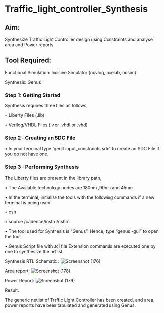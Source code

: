 # Traffic_light_controller_Synthesis

## Aim:

Synthesize Traffic Light Controller design using Constraints and analyse area and Power reports.

## Tool Required:

Functional Simulation: Incisive Simulator (ncvlog, ncelab, ncsim)

Synthesis: Genus

### Step 1: Getting Started

Synthesis requires three files as follows,

◦ Liberty Files (.lib)

◦ Verilog/VHDL Files (.v or .vhdl or .vhd)

### Step 2 : Creating an SDC File

•	In your terminal type “gedit input_constraints.sdc” to create an SDC File if you do not have one.

### Step 3 : Performing Synthesis

The Liberty files are present in the library path,

• The Available technology nodes are 180nm ,90nm and 45nm.

• In the terminal, initialise the tools with the following commands if a new terminal is being used.

◦ csh

◦ source /cadence/install/cshrc

• The tool used for Synthesis is “Genus”. Hence, type “genus -gui” to open the tool.

• Genus Script file with .tcl file Extension commands are executed one by one to synthesize the netlist.

Synthesis RTL Schematic :
![Screenshot (176)](https://github.com/user-attachments/assets/ccca6910-5685-4a93-8970-10653d068073)

Area report:
![Screenshot (178)](https://github.com/user-attachments/assets/28d684e6-eee1-49a4-a879-d6580c0bbb54)

Power Report:
![Screenshot (179)](https://github.com/user-attachments/assets/d6ebea5d-f6f8-4625-8c1e-8eceb8b6e1db)

Result:

The generic netlist of Traffic Light Controller has been created, and area, power reports have been tabulated and generated using Genus.

